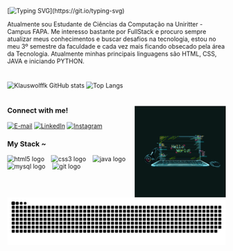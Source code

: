 [![Typing SVG](https://readme-typing-svg.demolab.com?font=Fira+Code&size=25&pause=1000&color=27A9F7&width=435&lines=Ol%C3%A1%2C+Sou+o+Klaus+Wolff!)](https://git.io/typing-svg)

<p align="left">Atualmente sou Estudante de Ciências da Computação na Uniritter - Campus FAPA.
  Me interesso bastante por FullStack e procuro sempre atualizar meus conhecimentos e buscar desafios na tecnologia, estou no meu 3º semestre da faculdade e cada vez mais
  ficando obsecado pela área da Tecnologia. Atualmente minhas principais linguagens são HTML, CSS, JAVA e iniciando PYTHON.

  #

  

![Klauswolffk GitHub stats](https://github-readme-stats.vercel.app/api?username=klauswolffk&show_icons=true&theme=radical)
![Top Langs](https://github-readme-stats.vercel.app/api/top-langs/?username=klauswolffk&langs_count=8&theme=radical)

  #


<img align="right" alt="" height="210px" src="./src/test.gif">

<h3 align="left">Connect with me!</h3>

[![E-mail](https://img.shields.io/badge/-Email-000?style=for-the-badge&logo=microsoft-outlook&logoColor=FF00F6&color:FFF)](mailto:klauswolff2001@gmail.com)
[![LinkedIn](https://img.shields.io/badge/-LinkedIn-000?style=for-the-badge&logo=linkedin&logoColor=FF00F6&color:FFF)](https://www.linkedin.com/in/klauswolffk/)
[![Instagram](https://img.shields.io/badge/-Instagram-000?style=for-the-badge&logo=instagram&logoColor=FF00F6&color:FFF)](https://www.instagram.com/klauswolff.k/)


<h3 align="left">My Stack ~</h3>

<div align="left">
  <img src="https://cdn.jsdelivr.net/gh/devicons/devicon/icons/html5/html5-original.svg" height="30" alt="html5 logo"  />
  <img width="8" />
  <img src="https://cdn.jsdelivr.net/gh/devicons/devicon/icons/css3/css3-original.svg" height="30" alt="css3 logo"  />
  <img width="8" />
  <img src="https://cdn.jsdelivr.net/gh/devicons/devicon/icons/java/java-original.svg" height="30" alt="java logo"  />
  <img width="8" />
  <img src="https://cdn.jsdelivr.net/gh/devicons/devicon/icons/mysql/mysql-original.svg" height="30" alt="mysql logo"  />
  <img width="8" />
  <img src="https://cdn.jsdelivr.net/gh/devicons/devicon@latest/icons/git/git-original.svg" height="30" alt="git logo"  />
</div>


##

<picture align="center">
  <source media="(prefers-color-scheme: dark)" srcset="https://raw.githubusercontent.com/klauswolffk/klauswolffk/output/github-contribution-grid-snake-dark.svg">
  <source media="(prefers-color-scheme: light)" srcset="https://raw.githubusercontent.com/klauswolffk/klauswolffk/output/github-contribution-grid-snake-dark.svg">
  <img align="center" alt="github contribution grid snake animation" src="https://raw.githubusercontent.com/klauswolffk/klauswolffk/output/github-contribution-grid-snake.svg">
</picture>
